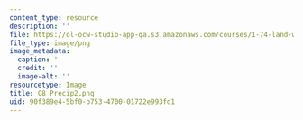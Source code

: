 ```yaml
---
content_type: resource
description: ''
file: https://ol-ocw-studio-app-qa.s3.amazonaws.com/courses/1-74-land-water-food-and-climate-fall-2020/90f389e45bf0b753470001722e993fd1_C8_Precip2.png
file_type: image/png
image_metadata:
  caption: ''
  credit: ''
  image-alt: ''
resourcetype: Image
title: C8_Precip2.png
uid: 90f389e4-5bf0-b753-4700-01722e993fd1
---
```

